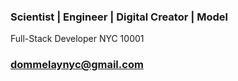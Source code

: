 ### Scientist | Engineer | Digital Creator | Model

Full-Stack Developer
NYC 10001

### dommelaynyc@gmail.com
